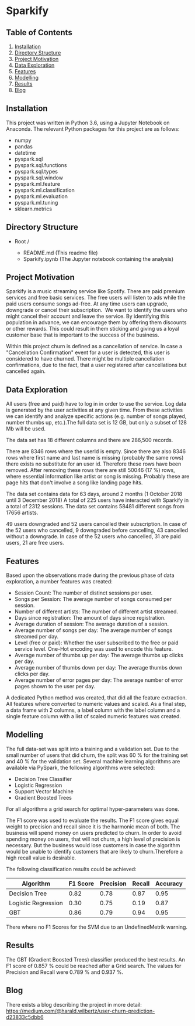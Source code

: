 # Sparkify

## Table of Contents

1. [Installation](#installation)
2. [Directory Structure](#directoryStructure)
3. [Project Motivation](#motivation)
4. [Data Exploration](#exploration)
5. [Features](#features)
6. [Modelling](#modelling)
7. [Results](#results)
8. [Blog](#blog)

## Installation <a name="installation"></a>
This project was written in Python 3.6, using a Jupyter Notebook on Anaconda. The relevant Python packages for this project are as follows:

- numpy
- pandas
- datetime
- pyspark.sql
- pyspark.sql.functions
- pyspark.sql.types
- pyspark.sql.window
- pyspark.ml.feature 
- pyspark.ml.classification
- pyspark.ml.evaluation
- pyspark.ml.tuning
- sklearn.metrics

## Directory Structure <a name="directoryStructure"></a>

- Root /

    - README.md  (This readme file)
    - Sparkify.ipynb (The Jupyter notebook containing the analysis)
    
## Project Motivation <a name="motivation"></a>
Sparkify is a music streaming service like Spotify. There are paid premium services and free basic services. 
The free users will listen to ads while the paid users consume songs ad-free. At any time users can upgrade, 
downgrade or cancel their subscription. 
We want to identify the users who might cancel their account and leave the service. By identifying this population in advance, we can encourage them by offering them discounts or other rewards. This could result in them sticking and giving us a loyal customer base that is important to the success of the business.

Within this project churn is defined as a cancellation of service. 
In case a "Cancellation Confirmation" event for a user is detected, this user is considered to have churned. 
There might be multiple cancellation confirmations, due to the fact, 
that a user registered after cancellations but cancelled again.

## Data Exploration <a name="exploration"></a>
All users (free and paid) have to log in in order to use the service. Log data is generated by the user activities at any given time. From these activities we can identify and analyze specific actions (e.g. number of songs played, number thumbs up, etc.).The full data set is 12 GB, but only a subset of 128 Mb will be used. 

The data set has 18 different columns and there are 286,500 records.

There are 8346 rows where the userId is empty. Since there are also 8346 rows where first name and last name is missing (probably the same rows) there exists no substitute for an user id. Therefore these rows have been removed. After removing these rows there are still 50046 (17 %) rows, where essential information like artist or song is missing. Probably these are page hits that don't involve a song like landing page hits.

The data set contains data for 63 days, around 2 months (1 October 2018 until 3 December 2018)
A total of 225 users have interacted with Sparkify in a total of 2312 sessions. The data set contains 58481 different songs from 17656 artists.

49 users downgraded and 52 users cancelled their subscription.
In case of the 52 users who cancelled, 9 downgraded before cancelling, 43 cancelled without a downgrade. In case of the 52 users who cancelled, 31 are paid users, 21 are free users.

## Features <a name="features"></a>

Based upon the observations made during the previous phase of data exploration, a number features was created:
- Session Count:
  The number of distinct sessions per user.
- Songs per Session:
  The average number of songs consumed per session.
- Number of different artists:
  The number of different artist streamed.
- Days since registration:
  The amount of days since registration.
- Average duration of session:
  The average duration of a session.
- Average number of songs per day:
  The average number of songs streamed per day.
- Level (free or paid):
  Whether the user subscribed to the free or paid service level. One-Hot encoding was used to encode this feature.
- Average number of thumbs up per day:
  The average thumbs up clicks per day.
- Average number of thumbs down per day:
  The average thumbs down clicks per day.
- Average number of error pages per day:
  The average number of error pages shown to the user per day.

A dedicated Python method was created, that did all the feature extraction. All features where converted to numeric values and scaled. As a final step, a data frame with 2 columns, a label column with the label column and a single feature column with a list of scaled numeric features was created.

## Modelling <a name="modelling"></a>
The full data-set was split into a training and a validation set. Due to the small number of users that did churn, the split was 60 % for the training set and 40 % for the validation set.
Several machine learning algorithms are available via PySpark, the following algorithms were selected:

- Decision Tree Classifier
- Logistic Regression
- Support Vector Machine
- Gradient Boosted Trees

For all algorithms a grid search for optimal hyper-parameters was done.

The F1 score was used to evaluate the results. The F1 score gives equal weight to precision and recall since it is the harmonic mean of both.
The business will spend money on users predicted to churn. In order to avoid spending money on users, that will not churn, a high level of precision is necessary.
But the business would lose customers in case the algorithm would be unable to identify customers that are likely to churn.Therefore a high recall value is desirable.

The following classification results could be achieved:

| Algorithm            | F1 Score  | Precision | Recall | Accuracy |
| -------------------- | --------- | --------- | ------ | -------- |
| Decision Tree        | 0.82      | 0.78      | 0.87   | 0.95     |
| Logistic Regression  | 0.30      | 0.75      | 0.19   | 0.87     | 
| GBT                  | 0.86      | 0.79      | 0.94   | 0.95     |

There where no F1 Scores for the SVM due to an UndefinedMetrik warning.

## Results <a name="results"></a>
The GBT (Gradient Boosted Trees) classifier produced the best results. An F1 score of 0.857 % could be reached after a Grid search. The values for Precision and Recall were 0.789 % and 0.937 %.

## Blog <a name="blog"></a>
There exists a blog describing the project in more detail: https://medium.com/@harald.wilbertz/user-churn-prediction-d23833c5dbb6

